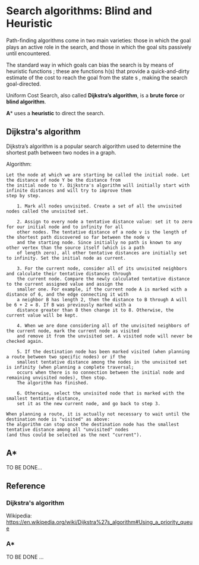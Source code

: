 # Search algorithms: Blind and Heuristic 

Path-ﬁnding algorithms come in two main varieties: those in which the goal plays an active role in the
search, and those in which the goal sits passively until encountered.

The standard way in which goals can bias the search is by means of heuristic functions ; these are functions h(s) that 
provide a quick-and-dirty estimate of the cost to reach the goal from the state s , making the search goal-directed.

Uniform Cost Search, also called **Dijkstra’s algorithm**, is a **brute force** or **blind algorithm**.

**A*** uses a **heuristic** to direct the search.

## Dijkstra's algorithm

Dijkstra’s algorithm is a popular search algorithm used to determine the shortest path between two nodes in a graph.

Algorithm: 

    Let the node at which we are starting be called the initial node. Let the distance of node Y be the distance from 
    the initial node to Y. Dijkstra's algorithm will initially start with infinite distances and will try to improve them 
    step by step.

        1. Mark all nodes unvisited. Create a set of all the unvisited nodes called the unvisited set.
        
        2. Assign to every node a tentative distance value: set it to zero for our initial node and to infinity for all 
        other nodes. The tentative distance of a node v is the length of the shortest path discovered so far between the node v 
        and the starting node. Since initially no path is known to any other vertex than the source itself (which is a path 
        of length zero), all other tentative distances are initially set to infinity. Set the initial node as current.

        3. For the current node, consider all of its unvisited neighbors and calculate their tentative distances through 
        the current node. Compare the newly calculated tentative distance to the current assigned value and assign the 
        smaller one. For example, if the current node A is marked with a distance of 6, and the edge connecting it with
        a neighbor B has length 2, then the distance to B through A will be 6 + 2 = 8. If B was previously marked with a
        distance greater than 8 then change it to 8. Otherwise, the current value will be kept.
        
        4. When we are done considering all of the unvisited neighbors of the current node, mark the current node as visited 
        and remove it from the unvisited set. A visited node will never be checked again.

        5. If the destination node has been marked visited (when planning a route between two specific nodes) or if the 
        smallest tentative distance among the nodes in the unvisited set is infinity (when planning a complete traversal; 
        occurs when there is no connection between the initial node and remaining unvisited nodes), then stop. 
        The algorithm has finished.
        
        6. Otherwise, select the unvisited node that is marked with the smallest tentative distance, 
        set it as the new current node, and go back to step 3.

    When planning a route, it is actually not necessary to wait until the destination node is "visited" as above: 
    the algorithm can stop once the destination node has the smallest tentative distance among all "unvisited" nodes 
    (and thus could be selected as the next "current"). 


## A*

TO BE DONE...

## Reference

### Dijkstra's algorithm
Wikipedia: https://en.wikipedia.org/wiki/Dijkstra%27s_algorithm#Using_a_priority_queue

### A*

TO BE DONE ...